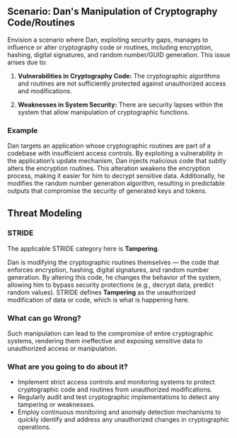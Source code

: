 ## Scenario: Dan's Manipulation of Cryptography Code/Routines

Envision a scenario where Dan, exploiting security gaps, manages to influence or alter cryptography code or routines, including encryption, hashing, digital signatures, and random number/GUID generation. This issue arises due to:

1. **Vulnerabilities in Cryptography Code:** The cryptographic algorithms and routines are not sufficiently protected against unauthorized access and modifications.

2. **Weaknesses in System Security:** There are security lapses within the system that allow manipulation of cryptographic functions.

### Example

Dan targets an application whose cryptographic routines are part of a codebase with insufficient access controls. By exploiting a vulnerability in the application’s update mechanism, Dan injects malicious code that subtly alters the encryption routines. This alteration weakens the encryption process, making it easier for him to decrypt sensitive data. Additionally, he modifies the random number generation algorithm, resulting in predictable outputs that compromise the security of generated keys and tokens.

## Threat Modeling

### STRIDE

The applicable STRIDE category here is **Tampering**.

Dan is modifying the cryptographic routines themselves — the code that enforces encryption, hashing, digital signatures, and random number generation.
By altering this code, he changes the behavior of the system, allowing him to bypass security protections (e.g., decrypt data, predict random values).
STRIDE defines **Tampering** as the unauthorized modification of data or code, which is what is happening here.

### What can go Wrong?

Such manipulation can lead to the compromise of entire cryptographic systems, rendering them ineffective and exposing sensitive data to unauthorized access or manipulation.

### What are you going to do about it?

- Implement strict access controls and monitoring systems to protect cryptographic code and routines from unauthorized modifications.
- Regularly audit and test cryptographic implementations to detect any tampering or weaknesses.
- Employ continuous monitoring and anomaly detection mechanisms to quickly identify and address any unauthorized changes in cryptographic operations.

